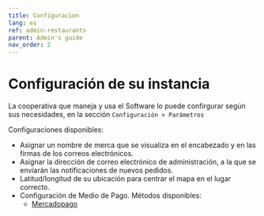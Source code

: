 ```yaml
---
title: Configuracion
lang: es
ref: admin-restaurants
parent: Admin's guide
nav_order: 2
---
```


# Configuración de su instancia

La cooperativa que maneja y usa el Software lo puede confirgurar según sus necesidades, en la sección `Configuración > Parámetros`

Configuraciones disponibles:

- Asignar un nombre de merca que se visualiza en el encabezado y en las firmas de los correos electrónicos.
- Asignar la dirección de correo electrónico de administración, a la que se enviarán las notificaciones de nuevos pedidos.
- Latitud/longitud de su ubicación para centrar el mapa en el lugar correcto.
- Configuración de Medio de Pago. Métodos disponibles:
  - [Mercadopago](/es/admin/mercadopago.html)
